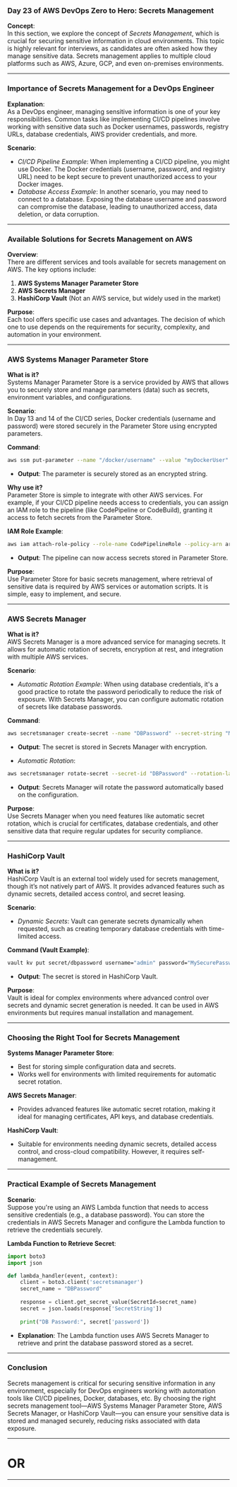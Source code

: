### Day 23 of AWS DevOps Zero to Hero: Secrets Management

**Concept**:  
In this section, we explore the concept of *Secrets Management*, which is crucial for securing sensitive information in cloud environments. This topic is highly relevant for interviews, as candidates are often asked how they manage sensitive data. Secrets management applies to multiple cloud platforms such as AWS, Azure, GCP, and even on-premises environments.

---

### Importance of Secrets Management for a DevOps Engineer

**Explanation**:  
As a DevOps engineer, managing sensitive information is one of your key responsibilities. Common tasks like implementing CI/CD pipelines involve working with sensitive data such as Docker usernames, passwords, registry URLs, database credentials, AWS provider credentials, and more.

**Scenario**:
- *CI/CD Pipeline Example*: When implementing a CI/CD pipeline, you might use Docker. The Docker credentials (username, password, and registry URL) need to be kept secure to prevent unauthorized access to your Docker images.
- *Database Access Example*: In another scenario, you may need to connect to a database. Exposing the database username and password can compromise the database, leading to unauthorized access, data deletion, or data corruption.

---

### Available Solutions for Secrets Management on AWS

**Overview**:  
There are different services and tools available for secrets management on AWS. The key options include:
1. **AWS Systems Manager Parameter Store**
2. **AWS Secrets Manager**
3. **HashiCorp Vault** (Not an AWS service, but widely used in the market)

**Purpose**:  
Each tool offers specific use cases and advantages. The decision of which one to use depends on the requirements for security, complexity, and automation in your environment.

---

### AWS Systems Manager Parameter Store

**What is it?**  
Systems Manager Parameter Store is a service provided by AWS that allows you to securely store and manage parameters (data) such as secrets, environment variables, and configurations.

**Scenario**:  
In Day 13 and 14 of the CI/CD series, Docker credentials (username and password) were stored securely in the Parameter Store using encrypted parameters.

**Command**:
```bash
aws ssm put-parameter --name "/docker/username" --value "myDockerUser" --type SecureString
```
- **Output**: The parameter is securely stored as an encrypted string.
  
**Why use it?**  
Parameter Store is simple to integrate with other AWS services. For example, if your CI/CD pipeline needs access to credentials, you can assign an IAM role to the pipeline (like CodePipeline or CodeBuild), granting it access to fetch secrets from the Parameter Store.

**IAM Role Example**:
```bash
aws iam attach-role-policy --role-name CodePipelineRole --policy-arn arn:aws:iam::aws:policy/AmazonSSMReadOnlyAccess
```
- **Output**: The pipeline can now access secrets stored in Parameter Store.

**Purpose**:  
Use Parameter Store for basic secrets management, where retrieval of sensitive data is required by AWS services or automation scripts. It is simple, easy to implement, and secure.

---

### AWS Secrets Manager

**What is it?**  
AWS Secrets Manager is a more advanced service for managing secrets. It allows for automatic rotation of secrets, encryption at rest, and integration with multiple AWS services.

**Scenario**:
- *Automatic Rotation Example*: When using database credentials, it's a good practice to rotate the password periodically to reduce the risk of exposure. With Secrets Manager, you can configure automatic rotation of secrets like database passwords.

**Command**:
```bash
aws secretsmanager create-secret --name "DBPassword" --secret-string "MySecurePassword"
```
- **Output**: The secret is stored in Secrets Manager with encryption.

- *Automatic Rotation*:
```bash
aws secretsmanager rotate-secret --secret-id "DBPassword" --rotation-lambda-arn "arn:aws:lambda:..."
```
- **Output**: Secrets Manager will rotate the password automatically based on the configuration.

**Purpose**:  
Use Secrets Manager when you need features like automatic secret rotation, which is crucial for certificates, database credentials, and other sensitive data that require regular updates for security compliance.

---

### HashiCorp Vault

**What is it?**  
HashiCorp Vault is an external tool widely used for secrets management, though it’s not natively part of AWS. It provides advanced features such as dynamic secrets, detailed access control, and secret leasing.

**Scenario**:
- *Dynamic Secrets*: Vault can generate secrets dynamically when requested, such as creating temporary database credentials with time-limited access.

**Command (Vault Example)**:
```bash
vault kv put secret/dbpassword username="admin" password="MySecurePassword"
```
- **Output**: The secret is stored in HashiCorp Vault.

**Purpose**:  
Vault is ideal for complex environments where advanced control over secrets and dynamic secret generation is needed. It can be used in AWS environments but requires manual installation and management.

---

### Choosing the Right Tool for Secrets Management

**Systems Manager Parameter Store**:
- Best for storing simple configuration data and secrets.
- Works well for environments with limited requirements for automatic secret rotation.

**AWS Secrets Manager**:
- Provides advanced features like automatic secret rotation, making it ideal for managing certificates, API keys, and database credentials.

**HashiCorp Vault**:
- Suitable for environments needing dynamic secrets, detailed access control, and cross-cloud compatibility. However, it requires self-management.

---

### Practical Example of Secrets Management

**Scenario**:  
Suppose you're using an AWS Lambda function that needs to access sensitive credentials (e.g., a database password). You can store the credentials in AWS Secrets Manager and configure the Lambda function to retrieve the credentials securely.

**Lambda Function to Retrieve Secret**:
```python
import boto3
import json

def lambda_handler(event, context):
    client = boto3.client('secretsmanager')
    secret_name = "DBPassword"
    
    response = client.get_secret_value(SecretId=secret_name)
    secret = json.loads(response['SecretString'])
    
    print("DB Password:", secret['password'])
```
- **Explanation**: The Lambda function uses AWS Secrets Manager to retrieve and print the database password stored as a secret.

---

### Conclusion

Secrets management is critical for securing sensitive information in any environment, especially for DevOps engineers working with automation tools like CI/CD pipelines, Docker, databases, etc. By choosing the right secrets management tool—AWS Systems Manager Parameter Store, AWS Secrets Manager, or HashiCorp Vault—you can ensure your sensitive data is stored and managed securely, reducing risks associated with data exposure.

--------------------------------------------------------------------------------------------------------------------------------
# OR
--------------------------------------------------------------------------------------------------------------------------------


